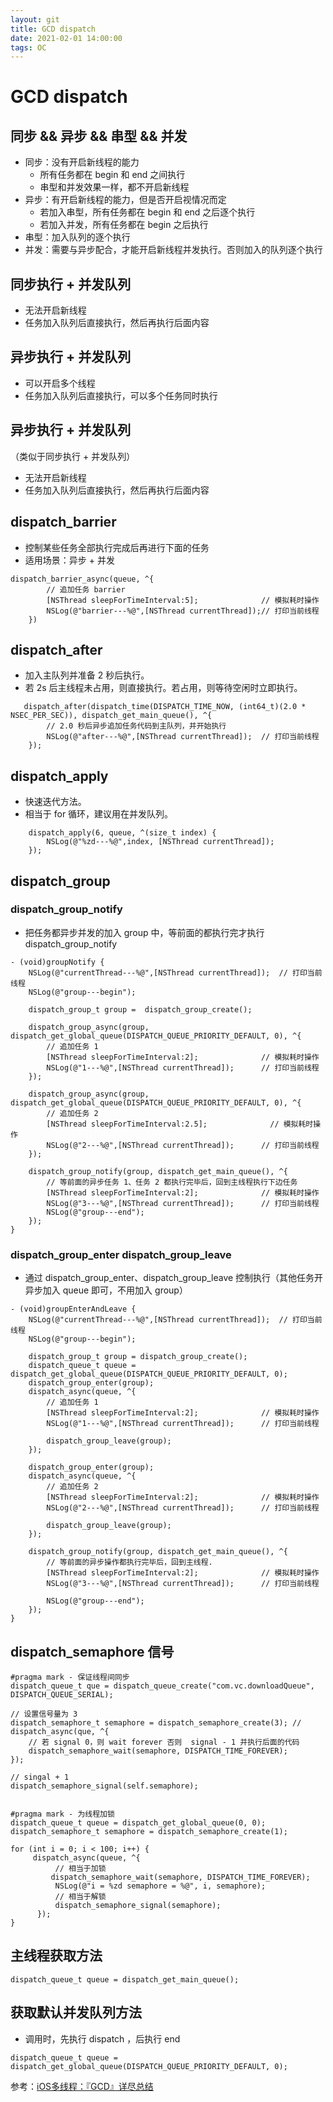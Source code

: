 ```yaml
---
layout: git
title: GCD dispatch
date: 2021-02-01 14:00:00
tags: OC
---
```

# GCD dispatch

## 同步 && 异步 && 串型 && 并发
* 同步：没有开启新线程的能力
    * 所有任务都在 begin 和 end 之间执行
    * 串型和并发效果一样，都不开启新线程
* 异步：有开启新线程的能力，但是否开启视情况而定
    * 若加入串型，所有任务都在 begin 和 end 之后逐个执行
    * 若加入并发，所有任务都在 begin 之后执行
* 串型：加入队列的逐个执行
* 并发：需要与异步配合，才能开启新线程并发执行。否则加入的队列逐个执行

## 同步执行 + 并发队列
* 无法开启新线程
* 任务加入队列后直接执行，然后再执行后面内容

## 异步执行 + 并发队列
 * 可以开启多个线程
 * 任务加入队列后直接执行，可以多个任务同时执行
 
## 异步执行 + 并发队列
（类似于同步执行 + 并发队列）
* 无法开启新线程
* 任务加入队列后直接执行，然后再执行后面内容

## dispatch_barrier
* 控制某些任务全部执行完成后再进行下面的任务
* 适用场景：异步 + 并发

```
dispatch_barrier_async(queue, ^{
        // 追加任务 barrier
        [NSThread sleepForTimeInterval:5];              // 模拟耗时操作
        NSLog(@"barrier---%@",[NSThread currentThread]);// 打印当前线程
    })

```

## dispatch_after
* 加入主队列并准备 2 秒后执行。
* 若 2s 后主线程未占用，则直接执行。若占用，则等待空闲时立即执行。

```
   dispatch_after(dispatch_time(DISPATCH_TIME_NOW, (int64_t)(2.0 * NSEC_PER_SEC)), dispatch_get_main_queue(), ^{
        // 2.0 秒后异步追加任务代码到主队列，并开始执行
        NSLog(@"after---%@",[NSThread currentThread]);  // 打印当前线程
    });
```

## dispatch_apply
* 快速迭代方法。
* 相当于 for 循环，建议用在并发队列。

```
    dispatch_apply(6, queue, ^(size_t index) {
        NSLog(@"%zd---%@",index, [NSThread currentThread]);
    });
```

## dispatch_group

### dispatch_group_notify
* 把任务都异步并发的加入 group 中，等前面的都执行完才执行 dispatch_group_notify

```
- (void)groupNotify {
    NSLog(@"currentThread---%@",[NSThread currentThread]);  // 打印当前线程
    NSLog(@"group---begin");
    
    dispatch_group_t group =  dispatch_group_create();
    
    dispatch_group_async(group, dispatch_get_global_queue(DISPATCH_QUEUE_PRIORITY_DEFAULT, 0), ^{
        // 追加任务 1
        [NSThread sleepForTimeInterval:2];              // 模拟耗时操作
        NSLog(@"1---%@",[NSThread currentThread]);      // 打印当前线程
    });
    
    dispatch_group_async(group, dispatch_get_global_queue(DISPATCH_QUEUE_PRIORITY_DEFAULT, 0), ^{
        // 追加任务 2
        [NSThread sleepForTimeInterval:2.5];              // 模拟耗时操作
        NSLog(@"2---%@",[NSThread currentThread]);      // 打印当前线程
    });
    
    dispatch_group_notify(group, dispatch_get_main_queue(), ^{
        // 等前面的异步任务 1、任务 2 都执行完毕后，回到主线程执行下边任务
        [NSThread sleepForTimeInterval:2];              // 模拟耗时操作
        NSLog(@"3---%@",[NSThread currentThread]);      // 打印当前线程
        NSLog(@"group---end");
    });
}
```
### dispatch_group_enter dispatch_group_leave 
* 通过 dispatch_group_enter、dispatch_group_leave 控制执行（其他任务开异步加入 queue 即可，不用加入 group）

```
- (void)groupEnterAndLeave {
    NSLog(@"currentThread---%@",[NSThread currentThread]);  // 打印当前线程
    NSLog(@"group---begin");
    
    dispatch_group_t group = dispatch_group_create();
    dispatch_queue_t queue = dispatch_get_global_queue(DISPATCH_QUEUE_PRIORITY_DEFAULT, 0);
    dispatch_group_enter(group);
    dispatch_async(queue, ^{
        // 追加任务 1
        [NSThread sleepForTimeInterval:2];              // 模拟耗时操作
        NSLog(@"1---%@",[NSThread currentThread]);      // 打印当前线程

        dispatch_group_leave(group);
    });
    
    dispatch_group_enter(group);
    dispatch_async(queue, ^{
        // 追加任务 2
        [NSThread sleepForTimeInterval:2];              // 模拟耗时操作
        NSLog(@"2---%@",[NSThread currentThread]);      // 打印当前线程
        
        dispatch_group_leave(group);
    });
    
    dispatch_group_notify(group, dispatch_get_main_queue(), ^{
        // 等前面的异步操作都执行完毕后，回到主线程.
        [NSThread sleepForTimeInterval:2];              // 模拟耗时操作
        NSLog(@"3---%@",[NSThread currentThread]);      // 打印当前线程
    
        NSLog(@"group---end");
    });
}
```
## dispatch_semaphore 信号
```
#pragma mark - 保证线程间同步
dispatch_queue_t que = dispatch_queue_create("com.vc.downloadQueue", DISPATCH_QUEUE_SERIAL);

// 设置信号量为 3
dispatch_semaphore_t semaphore = dispatch_semaphore_create(3); //
dispatch_async(que, ^{
    // 若 signal 0，则 wait forever 否则  signal - 1 并执行后面的代码
    dispatch_semaphore_wait(semaphore, DISPATCH_TIME_FOREVER);
});

// singal + 1
dispatch_semaphore_signal(self.semaphore);


#pragma mark - 为线程加锁
dispatch_queue_t queue = dispatch_get_global_queue(0, 0);
dispatch_semaphore_t semaphore = dispatch_semaphore_create(1);
        
for (int i = 0; i < 100; i++) {
     dispatch_async(queue, ^{
          // 相当于加锁
         dispatch_semaphore_wait(semaphore, DISPATCH_TIME_FOREVER);
          NSLog(@"i = %zd semaphore = %@", i, semaphore);
          // 相当于解锁
          dispatch_semaphore_signal(semaphore);
      });
}

```

## 主线程获取方法
```
dispatch_queue_t queue = dispatch_get_main_queue();
```
## 获取默认并发队列方法

* 调用时，先执行 dispatch ，后执行 end

```
dispatch_queue_t queue = dispatch_get_global_queue(DISPATCH_QUEUE_PRIORITY_DEFAULT, 0);

```

参考：[iOS多线程：『GCD』详尽总结
](https://juejin.cn/post/6844903566398717960#heading-17)